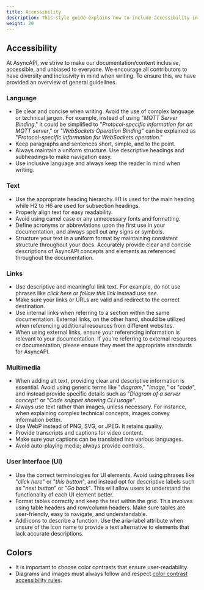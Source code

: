 ```yaml
---
title: Accessibility
description: This style guide explains how to include accessibility in the documentation.
weight: 20
---
```


## Accessibility

At AsyncAPI, we strive to make our documentation/content inclusive, accessible, and unbiased to everyone. We encourage all contributors to have diversity and inclusivity in mind when writing. To ensure this, we have provided an overview of general guidelines.

### Language
- Be clear and concise when writing. Avoid the use of complex language or technical jargon. For example, instead of using "*MQTT Server Binding*," it could be simplified to "*Protocol-specific information for an MQTT server*," or "*WebSockets Operation Binding*" can be explained as "*Protocol-specific information for WebSockets operation*."
- Keep paragraphs and sentences short, simple, and to the point.
- Always maintain a uniform structure. Use descriptive headings and subheadings to make navigation easy.
- Use inclusive language and always keep the reader in mind when writing. 


### Text
- Use the appropriate heading hierarchy. H1 is used for the main heading while H2 to H6 are used for subsection headings. 
- Properly align text for easy readability.
- Avoid using camel case or any unnecessary fonts and formatting.
- Define acronyms or abbreviations upon the first use in your documentation, and always spell out any signs or symbols.
- Structure your text in a uniform format by maintaining consistent structure throughout your docs. Accurately provide clear and concise descriptions of AsyncAPI concepts and elements as referenced throughout the documentation. 

### Links
- Use descriptive and meaningful link text. For example, do not use phrases like *click here* or *follow this link* instead use *see*.
- Make sure your links or URLs are valid and redirect to the correct destination.
- Use internal links when referring to a section within the same documentation. External links, on the other hand, should be utilized when referencing additional resources from different websites.
- When using external links, ensure your referencing information is relevant to your documentation. If you're referring to external resources or documentation, please ensure they meet the appropriate standards for AsyncAPI.

### Multimedia
- When adding alt text, providing clear and descriptive information is essential. Avoid using generic terms like "*diagram*," "*image,*" or "*code*", and instead provide specific details such as "*Diagram of a server concept*" or "*Code snippet showing CLI usage*".
- Always use text rather than images, unless necessary. For instance, when explaining complex technical concepts, images convey information better. 
- Use WebP instead of PNG, SVG, or JPEG. It retains quality.
- Provide transcripts and captions for video content.
- Make sure your captions can be translated into various languages.
- Avoid auto-playing media; always provide controls.

### User Interface (UI)
- Use the correct terminologies for UI elements. Avoid using phrases like "*click here*" or "*this button*", and instead opt for descriptive labels such as "*next button*" or "*Go back*". This will allow users to understand the functionality of each UI element better.
- Format tables correctly and keep the text within the grid. This involves using table headers and row/column headers. Make sure tables are user-friendly, easy to navigate, and understandable.
-  Add icons to describe a function. Use the aria-label attribute when unsure of the icon name to provide a text alternative to elements that lack accurate descriptions.

## Colors
- It is important to choose color contrasts that ensure user-readability.
- Diagrams and images must always follow and respect [color contrast accessibility rules](https://webaim.org/resources/contrastchecker/).
